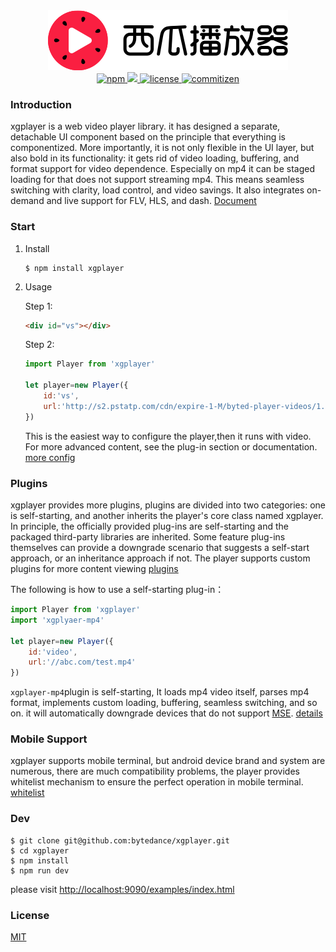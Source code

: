 <div align="center">
    <img src="./xgplayer.png" width="384" height="96">
</div>
<div align="center">
    <a href="https://www.npmjs.com/package/xgplayer" target="_blank">
        <img src="https://img.shields.io/npm/v/xgplayer.svg" alt="npm">
    </a>
    <a href="https://www.npmjs.com/package/xgplayer">
        <img src="https://img.shields.io/npm/dm/xgplaer.svg" alg="download">
    </a>
    <a href="https://www.npmjs.com/package/xgplayer" target="_blank">
        <img src="https://img.shields.io/npm/l/xgplayer.svg" alt="license">
    </a>
    <a href="http://commitizen.github.io/cz-cli/">
        <img src="https://img.shields.io/badge/commitizen-friendly-brightgreen.svg" alt="commitizen">
    </a>
</div>


### Introduction

xgplayer is a web video player library. it has designed a separate, detachable UI component based on the principle that everything is componentized. More importantly, it is not only flexible in the UI layer, but also bold in its functionality: it gets rid of video loading, buffering, and format support for video dependence. Especially on mp4
it can be staged loading for that does not support streaming mp4. This means seamless switching with clarity, load control, and video savings. It also integrates on-demand and live support for FLV, HLS, and dash. [Document](http://h5player.bytedance.com/)

### Start

1. Install

    ```
    $ npm install xgplayer
    ```

2. Usage 

    Step 1:

    ```html
    <div id="vs"></div>
    ```
    Step 2:

    ```js
    import Player from 'xgplayer'

    let player=new Player({
        id:'vs',
        url:'http://s2.pstatp.com/cdn/expire-1-M/byted-player-videos/1.0.0/xgplayer-demo.mp4'
    })
    ```

    This is the easiest way to configure the player,then it runs with video. For more advanced content, see the plug-in section or documentation. [more config](http://h5player.bytedance.com/config)




### Plugins

xgplayer provides more plugins, plugins are divided into two categories: one is self-starting, and another inherits the player's core class named xgplayer. In principle, the officially provided plug-ins are self-starting and the packaged third-party libraries are inherited. Some feature plug-ins themselves can provide a downgrade scenario that suggests a self-start approach, or an inheritance approach if not. The player supports custom plugins for more content viewing [plugins](http://h5player.bytedance.com/plugins/)

The following is how to use a self-starting plug-in：

```js
import Player from 'xgplayer'
import 'xgplyaer-mp4'

let player=new Player({
    id:'video',
    url:'//abc.com/test.mp4'
})
```

<code>xgplayer-mp4</code>plugin is self-starting, It loads mp4 video itself, parses mp4 format, implements custom loading, buffering, seamless switching, and so on. it will automatically downgrade devices that do not support [MSE](https://www.w3.org/TR/media-source/). [details](http://h5player.bytedance.com/plugins/#xgplayer-mp4)



### Mobile Support

xgplayer supports mobile terminal, but android device brand and system are numerous, there are much compatibility problems, the player provides whitelist mechanism to ensure the perfect operation in mobile terminal. [whitelist](http://h5player.bytedance.com/config/#%E7%99%BD%E5%90%8D%E5%8D%95)



### Dev

```
$ git clone git@github.com:bytedance/xgplayer.git
$ cd xgplayer
$ npm install
$ npm run dev
```

please visit [http://localhost:9090/examples/index.html](http://localhost:9090/examples/index.html)

### License

[MIT](http://opensource.org/licenses/MIT)

